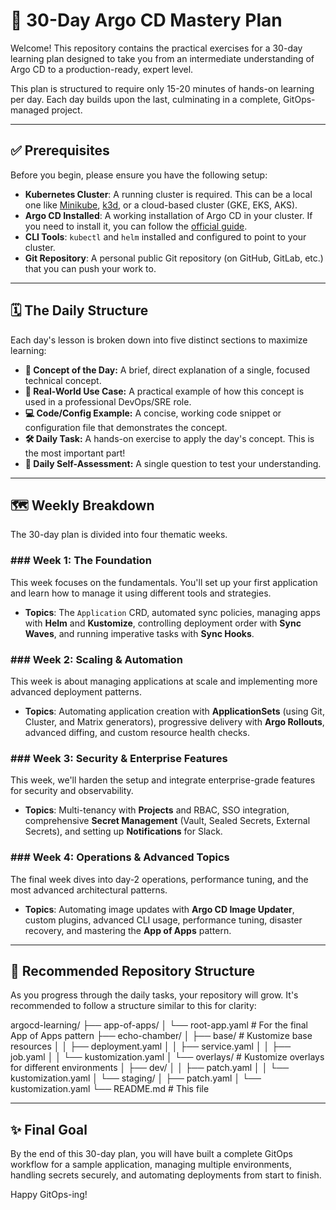 # 🚀 30-Day Argo CD Mastery Plan

Welcome! This repository contains the practical exercises for a 30-day learning plan designed to take you from an intermediate understanding of Argo CD to a production-ready, expert level.

This plan is structured to require only 15-20 minutes of hands-on learning per day. Each day builds upon the last, culminating in a complete, GitOps-managed project.

---
## ✅ Prerequisites

Before you begin, please ensure you have the following setup:

* **Kubernetes Cluster**: A running cluster is required. This can be a local one like [Minikube](https://minikube.sigs.k8s.io/docs/start/), [k3d](https://k3d.io/), or a cloud-based cluster (GKE, EKS, AKS).
* **Argo CD Installed**: A working installation of Argo CD in your cluster. If you need to install it, you can follow the [official guide](https://argo-cd.readthedocs.io/en/stable/getting_started/).
* **CLI Tools**: `kubectl` and `helm` installed and configured to point to your cluster.
* **Git Repository**: A personal public Git repository (on GitHub, GitLab, etc.) that you can push your work to.

---
## 🗓️ The Daily Structure

Each day's lesson is broken down into five distinct sections to maximize learning:

* **🧠 Concept of the Day:** A brief, direct explanation of a single, focused technical concept.
* **💼 Real-World Use Case:** A practical example of how this concept is used in a professional DevOps/SRE role.
* **💻 Code/Config Example:** A concise, working code snippet or configuration file that demonstrates the concept.
* **🛠️ Daily Task:** A hands-on exercise to apply the day's concept. This is the most important part!
* **🤔 Daily Self-Assessment:** A single question to test your understanding.

---
## 🗺️ Weekly Breakdown

The 30-day plan is divided into four thematic weeks.

### ### Week 1: The Foundation
This week focuses on the fundamentals. You'll set up your first application and learn how to manage it using different tools and strategies.
* **Topics**: The `Application` CRD, automated sync policies, managing apps with **Helm** and **Kustomize**, controlling deployment order with **Sync Waves**, and running imperative tasks with **Sync Hooks**.

### ### Week 2: Scaling & Automation
This week is about managing applications at scale and implementing more advanced deployment patterns.
* **Topics**: Automating application creation with **ApplicationSets** (using Git, Cluster, and Matrix generators), progressive delivery with **Argo Rollouts**, advanced diffing, and custom resource health checks.

### ### Week 3: Security & Enterprise Features
This week, we'll harden the setup and integrate enterprise-grade features for security and observability.
* **Topics**: Multi-tenancy with **Projects** and RBAC, SSO integration, comprehensive **Secret Management** (Vault, Sealed Secrets, External Secrets), and setting up **Notifications** for Slack.

### ### Week 4: Operations & Advanced Topics
The final week dives into day-2 operations, performance tuning, and the most advanced architectural patterns.
* **Topics**: Automating image updates with **Argo CD Image Updater**, custom plugins, advanced CLI usage, performance tuning, disaster recovery, and mastering the **App of Apps** pattern.

---
## 📂 Recommended Repository Structure

As you progress through the daily tasks, your repository will grow. It's recommended to follow a structure similar to this for clarity:

argocd-learning/
├── app-of-apps/
│   └── root-app.yaml         # For the final App of Apps pattern
├── echo-chamber/
│   ├── base/                 # Kustomize base resources
│   │   ├── deployment.yaml
│   │   ├── service.yaml
│   │   ├── job.yaml
│   │   └── kustomization.yaml
│   └── overlays/             # Kustomize overlays for different environments
│       ├── dev/
│       │   ├── patch.yaml
│       │   └── kustomization.yaml
│       └── staging/
│           ├── patch.yaml
│           └── kustomization.yaml
└── README.md                 # This file

---
## ✨ Final Goal

By the end of this 30-day plan, you will have built a complete GitOps workflow for a sample application, managing multiple environments, handling secrets securely, and automating deployments from start to finish.

Happy GitOps-ing!
